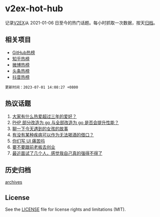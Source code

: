 # v2ex-hot-hub

 记录[V2EX](https://www.v2ex.com/)从 2021-01-06 日至今的热门话题。每小时抓取一次数据，按天[归档](archives)。
 
 ## 相关项目

- [GitHub热榜](https://github.com/snaildev/github-hot-hub)
- [知乎热榜](https://github.com/snaildev/zhihu-hot-hub)
- [微博热榜](https://github.com/snaildev/weibo-hot-hub)
- [头条热榜](https://github.com/snaildev/toutiao-hot-hub)
- [抖音热榜](https://github.com/snaildev/douyin-hot-hub)


 `更新时间：2023-07-01 14:08:27 +0800`

## 热议话题

1. [大家有什么热爱超过三年的爱好？](https://www.v2ex.com/t/953032)
1. [PHP 部分改造为 go 与全部改造为 go 是否会提升性能？](https://www.v2ex.com/t/953035)
1. [聊一下今天遇到的女孩的故事](https://www.v2ex.com/t/953097)
1. [有没有某种疾病可以作为无法喝酒的借口？](https://www.v2ex.com/t/953127)
1. [你们写 UI 痛苦吗](https://www.v2ex.com/t/953074)
1. [要不要跟前老板去创业](https://www.v2ex.com/t/953112)
1. [最近面试了几个人，感觉我自己真的强得不得了](https://www.v2ex.com/t/953106)

## 历史归档

[archives](archives)

## License

See the [LICENSE](LICENSE) file for license rights and limitations (MIT).
